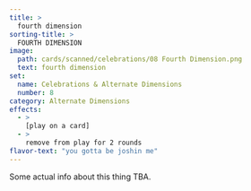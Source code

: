 ```yaml
---
title: >
  fourth dimension
sorting-title: >
  FOURTH DIMENSION
image: 
  path: cards/scanned/celebrations/08 Fourth Dimension.png
  text: fourth dimension
set:
  name: Celebrations & Alternate Dimensions
  number: 8
category: Alternate Dimensions
effects: 
  - >
    [play on a card]
  - >
    remove from play for 2 rounds
flavor-text: "you gotta be joshin me"
---
```

Some actual info about this thing TBA.
